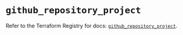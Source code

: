 # `github_repository_project`

Refer to the Terraform Registry for docs: [`github_repository_project`](https://registry.terraform.io/providers/integrations/github/6.0.0/docs/resources/repository_project).
